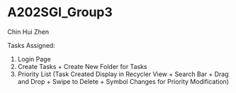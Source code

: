 # A202SGI_Group3

Chin Hui Zhen

Tasks Assigned:

1. Login Page 
2. Create Tasks + Create New Folder for Tasks
3. Priority List (Task Created Display in Recycler View + Search Bar + Drag and Drop + Swipe to Delete + Symbol Changes for Priority Modification)
